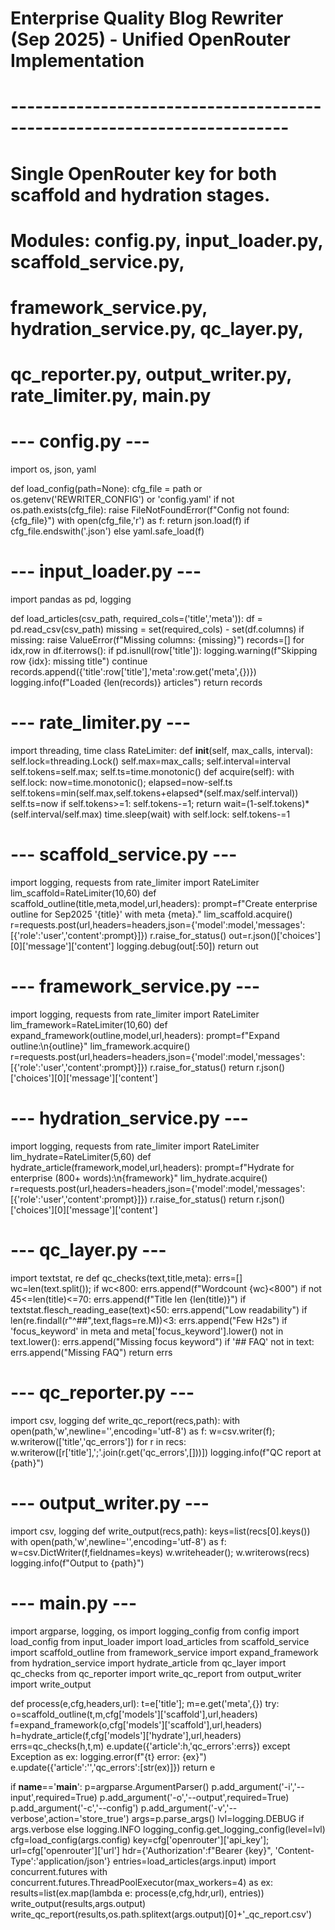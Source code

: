 # Enterprise Quality Blog Rewriter (Sep 2025) - Unified OpenRouter Implementation
# ------------------------------------------------------------------------
# Single OpenRouter key for both scaffold and hydration stages.
# Modules: config.py, input_loader.py, scaffold_service.py,
# framework_service.py, hydration_service.py, qc_layer.py,
# qc_reporter.py, output_writer.py, rate_limiter.py, main.py

# --- config.py ---
import os, json, yaml

def load_config(path=None):
    cfg_file = path or os.getenv('REWRITER_CONFIG') or 'config.yaml'
    if not os.path.exists(cfg_file):
        raise FileNotFoundError(f"Config not found: {cfg_file}")
    with open(cfg_file,'r') as f:
        return json.load(f) if cfg_file.endswith('.json') else yaml.safe_load(f)

# --- input_loader.py ---
import pandas as pd, logging

def load_articles(csv_path, required_cols=('title','meta')):
    df = pd.read_csv(csv_path)
    missing = set(required_cols) - set(df.columns)
    if missing:
        raise ValueError(f"Missing columns: {missing}")
    records=[]
    for idx,row in df.iterrows():
        if pd.isnull(row['title']):
            logging.warning(f"Skipping row {idx}: missing title")
            continue
        records.append({'title':row['title'],'meta':row.get('meta',{})})
    logging.info(f"Loaded {len(records)} articles")
    return records

# --- rate_limiter.py ---
import threading, time
class RateLimiter:
    def __init__(self, max_calls, interval):
        self.lock=threading.Lock()
        self.max=max_calls; self.interval=interval
        self.tokens=self.max; self.ts=time.monotonic()
    def acquire(self):
        with self.lock:
            now=time.monotonic(); elapsed=now-self.ts
            self.tokens=min(self.max,self.tokens+elapsed*(self.max/self.interval))
            self.ts=now
            if self.tokens>=1:
                self.tokens-=1; return
            wait=(1-self.tokens)*(self.interval/self.max)
        time.sleep(wait)
        with self.lock: self.tokens-=1

# --- scaffold_service.py ---
import logging, requests
from rate_limiter import RateLimiter
lim_scaffold=RateLimiter(10,60)
def scaffold_outline(title,meta,model,url,headers):
    prompt=f"Create enterprise outline for Sep2025 '{title}' with meta {meta}."
    lim_scaffold.acquire()
    r=requests.post(url,headers=headers,json={'model':model,'messages':[{'role':'user','content':prompt}]})
    r.raise_for_status()
    out=r.json()['choices'][0]['message']['content']
    logging.debug(out[:50])
    return out

# --- framework_service.py ---
import logging, requests
from rate_limiter import RateLimiter
lim_framework=RateLimiter(10,60)
def expand_framework(outline,model,url,headers):
    prompt=f"Expand outline:\n{outline}"
    lim_framework.acquire()
    r=requests.post(url,headers=headers,json={'model':model,'messages':[{'role':'user','content':prompt}]})
    r.raise_for_status()
    return r.json()['choices'][0]['message']['content']

# --- hydration_service.py ---
import logging, requests
from rate_limiter import RateLimiter
lim_hydrate=RateLimiter(5,60)
def hydrate_article(framework,model,url,headers):
    prompt=f"Hydrate for enterprise (800+ words):\n{framework}"
    lim_hydrate.acquire()
    r=requests.post(url,headers=headers,json={'model':model,'messages':[{'role':'user','content':prompt}]})
    r.raise_for_status()
    return r.json()['choices'][0]['message']['content']

# --- qc_layer.py ---
import textstat, re
def qc_checks(text,title,meta):
    errs=[]
    wc=len(text.split());
    if wc<800: errs.append(f"Wordcount {wc}<800")
    if not 45<=len(title)<=70: errs.append(f"Title len {len(title)}")
    if textstat.flesch_reading_ease(text)<50: errs.append("Low readability")
    if len(re.findall(r"^##",text,flags=re.M))<3: errs.append("Few H2s")
    if 'focus_keyword' in meta and meta['focus_keyword'].lower() not in text.lower():
        errs.append("Missing focus keyword")
    if '## FAQ' not in text: errs.append("Missing FAQ")
    return errs

# --- qc_reporter.py ---
import csv, logging
def write_qc_report(recs,path):
    with open(path,'w',newline='',encoding='utf-8') as f:
        w=csv.writer(f); w.writerow(['title','qc_errors'])
        for r in recs: w.writerow([r['title'],';'.join(r.get('qc_errors',[]))])
    logging.info(f"QC report at {path}")

# --- output_writer.py ---
import csv, logging
def write_output(recs,path):
    keys=list(recs[0].keys())
    with open(path,'w',newline='',encoding='utf-8') as f:
        w=csv.DictWriter(f,fieldnames=keys)
        w.writeheader(); w.writerows(recs)
    logging.info(f"Output to {path}")

# --- main.py ---
import argparse, logging, os
import logging_config
from config import load_config
from input_loader import load_articles
from scaffold_service import scaffold_outline
from framework_service import expand_framework
from hydration_service import hydrate_article
from qc_layer import qc_checks
from qc_reporter import write_qc_report
from output_writer import write_output

def process(e,cfg,headers,url):
    t=e['title']; m=e.get('meta',{})
    try:
        o=scaffold_outline(t,m,cfg['models']['scaffold'],url,headers)
        f=expand_framework(o,cfg['models']['scaffold'],url,headers)
        h=hydrate_article(f,cfg['models']['hydrate'],url,headers)
        errs=qc_checks(h,t,m)
        e.update({'article':h,'qc_errors':errs})
    except Exception as ex:
        logging.error(f"{t} error: {ex}")
        e.update({'article':'','qc_errors':[str(ex)]})
    return e

if __name__=='__main__':
    p=argparse.ArgumentParser()
    p.add_argument('-i','--input',required=True)
    p.add_argument('-o','--output',required=True)
    p.add_argument('-c','--config')
    p.add_argument('-v','--verbose',action='store_true')
    args=p.parse_args()
    lvl=logging.DEBUG if args.verbose else logging.INFO
    logging_config.get_logging_config(level=lvl)
    cfg=load_config(args.config)
    key=cfg['openrouter']['api_key']; url=cfg['openrouter']['url']
    hdr={'Authorization':f"Bearer {key}", 'Content-Type':'application/json'}
    entries=load_articles(args.input)
    import concurrent.futures
    with concurrent.futures.ThreadPoolExecutor(max_workers=4) as ex:
        results=list(ex.map(lambda e: process(e,cfg,hdr,url), entries))
    write_output(results,args.output)
    write_qc_report(results,os.path.splitext(args.output)[0]+'_qc_report.csv')


